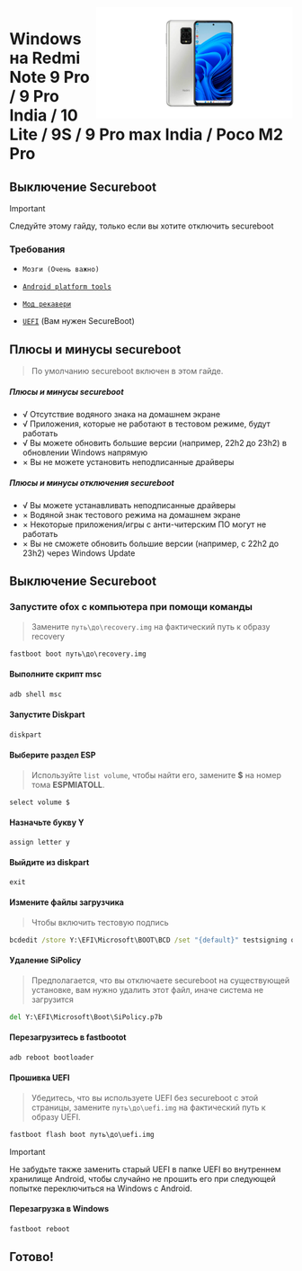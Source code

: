 <img align="right" src="https://github.com/Rubanoxd/Port-Windows-11-redmi-note-9_pro/blob/main/Miatoll.png" width="350" alt="Windows 11 Running On A Redmi Note 9 Pro / 9 Pro India / 10 Lite / 9S / 9 Pro max India / Poco M2 Pro">

# Windows на Redmi Note 9 Pro / 9 Pro India / 10 Lite / 9S / 9 Pro max India / Poco M2 Pro

## Выключение Secureboot
> [!Important]
> Следуйте этому гайду, только если вы хотите отключить secureboot

### Требования
- ```Мозги (Очень важно)```

- [```Android platform tools```](https://developer.android.com/studio/releases/platform-tools)

- [```Мод рекавери```](https://github.com/Rubanoxd/Port-Windows-11-redmi-note-9_pro/releases/tag/modded-ofox)

- [```UEFI```](https://github.com/Rubanoxd/Port-Windows-11-redmi-note-9_pro/releases/tag/Uefi) (Вам нужен SecureBoot)

## Плюсы и минусы secureboot
> По умолчанию secureboot включен в этом гайде.

##### Плюсы и минусы secureboot
- √ Отсутствие водяного знака на домашнем экране
- √ Приложения, которые не работают в тестовом режиме, будут работать
- √ Вы можете обновить большие версии (например, 22h2 до 23h2) в обновлении Windows напрямую
- × Вы не можете установить неподписанные драйверы

##### Плюсы и минусы отключения secureboot
- √ Вы можете устанавливать неподписанные драйверы
- × Водяной знак тестового режима на домашнем экране
- × Некоторые приложения/игры с анти-читерским ПО могут не работать
- × Вы не сможете обновить большие версии (например, с 22h2 до 23h2) через Windows Update

## Выключение Secureboot

### Запустите ofox с компьютера при помощи команды
> Замените `путь\до\recovery.img` на фактический путь к образу recovery
```cmd
fastboot boot путь\до\recovery.img
```

#### Выполните скрипт msc
```cmd
adb shell msc
```

#### Запустите Diskpart
```cmd
diskpart
```

#### Выберите раздел ESP
> Используйте `list volume`, чтобы найти его, замените **$** на номер тома  **ESPMIATOLL**.
```diskpart
select volume $
```

#### Назначьте букву Y
```diskpart
assign letter y
```

#### Выйдите из diskpart
```diskpart
exit
```

#### Измените файлы загрузчика
>Чтобы включить тестовую подпись
```cmd
bcdedit /store Y:\EFI\Microsoft\BOOT\BCD /set "{default}" testsigning on
```

#### Удаление SiPolicy
> Предполагается, что вы отключаете secureboot на существующей установке, вам нужно удалить этот файл, иначе система не загрузится
```cmd
del Y:\EFI\Microsoft\Boot\SiPolicy.p7b
```

#### Перезагрузитесь в fastbootot
```cmd
adb reboot bootloader
```

#### Прошивка UEFI
> Убедитесь, что вы используете UEFI без secureboot с этой страницы, замените `путь\до\uefi.img` на фактический путь к образу UEFI.
```cmd
fastboot flash boot путь\до\uefi.img
```

> [!Important]
> Не забудьте также заменить старый UEFI в папке UEFI во внутреннем хранилище Android, чтобы случайно не прошить его при следующей попытке переключиться на Windows с Android.

#### Перезагрузка в Windows
```cmd
fastboot reboot
```

## Готово!
